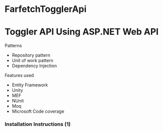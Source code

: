 # FarfetchTogglerApi

# Toggler API Using ASP.NET Web API

Patterns
<ul>
<li>Repository pattern</li>
<li>Unit of work pattern</li>
<li>Dependency Injection</li>
</ul>

Features used

<ul>
<li>Entity Framework</li>
<li>Unity</li>
<li>MEF</li>
<li>NUnit</li>
<li>Moq</li>
<li>Microsoft Code coverage</li>
</ul>


<h3>Installation Instructions (1)</h3>
